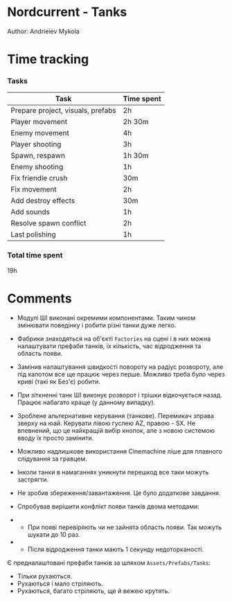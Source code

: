 # Nordcurrent - Tanks

Author: Andrieiev Mykola

# Time tracking

### Tasks

| Task | Time spent |
| --- | --- |
| Prepare project, visuals, prefabs | 2h |
| Player movement | 2h 30m |
| Enemy movement | 4h |
| Player shooting | 3h |
| Spawn, respawn | 1h 30m |
| Enemy shooting | 1h |
| Fix friendle crush | 30m |
| Fix movement | 2h |
| Add destroy effects | 30m |
| Add sounds | 1h |
| Resolve spawn conflict | 2h |
| Last polishing | 1h |

### Total time spent
19h

# Comments

- Модулі ШІ виконані окремими компонентами. Таким чином змінювати поведінку і робити різні танки дуже легко. 
- Фабрики знаходяться на об'єкті `Factories` на сцені і в них можна налаштувати префаби танків, їх кількість, час відродження та область появи.
- Замінив налаштування швидкості повороту на радіус розвороту, але під капотом все ще працює через перше. 
Можливо треба було через криві (такі як Без'є) робити.
- При зіткненні танк ШІ виконує розворот і трішки відкочується назад. Працює набагато краще (у данному випадку).
- Зроблене альтернативне керування (танкове). 
Перемикач зправа зверху на юай.
Керувати лівою гуслею AZ, правою - SX. 
Не впевнений, що це найкращій вибір кнопок, але з новою системою вводу їх просто замінити.
- Можливо надлишкове використання Cinemachine ліше для плавного слідування за гравцем.

- Інколи танки в намаганнях уникнути перешкод все таки можуть застрягти.
- Не зробив збереження/завантаження. Це було додаткове завдання.
- Спробував вирішити конфлікт появи танків двома методами:
- - При появі перевіряють чи не зайнята область появи. Так можуть шукати до 10 раз.
- - Після відродження танки мають 1 секунду недоторканості.

Є предналаштовані префаби танків за шляхом `Assets/Prefabs/Tanks`:
- Тільки рухаються.
- Рухаються і мало стріляють.
- Рухаються, багато стріляють, ще й вежею крутять.